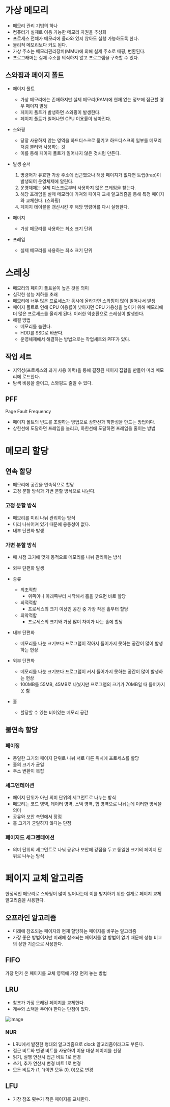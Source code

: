 # 가상 메모리

- 메모리 관리 기법의 하나
- 컴퓨터가 실제로 이용 가능한 메모리 자원을 추상화
- 프로세스 전체가 메모리에 올라와 있지 않아도 실행 가능하도록 한다.
- 물리적 메모리보다 커도 된다.
- 가상 주소는 메모리관리장치(MMU)에 의해 실제 주소로 매핑, 변환된다.
- 프로그래머는 실제 주소를 의식하지 않고 프로그램을 구축할 수 있다.

## 스와핑과 페이지 폴트

- 페이지 폴트
    - 가상 메모리에는 존재하지만 실제 메모리(RAM)에 현재 없는 정보에 접근할 경우 페이지 발생
    - 페이지 폴트가 발생하면 스와핑이 발생한다.
    - 페이지 폴트가 일어나면 CPU 이용률이 낮아진다.
- 스와핑
    - 당장 사용하지 않는 영역을 하드디스크로 옮기고 하드디스크의 일부를 메모리처럼 불러와 사용하는 것
    - 이를 통해 페이지 폴트가 일어나지 않은 것처럼 만든다.
- 발생 순서
    1. 명령어가 유효한 가상 주소에 접근했으나 해당 페이지가 없다면 트랩(trap)이 발생되어 운영체제에 알린다.
    2. 운영체제는 실제 디스크로부터 사용하지 않은 프레임을 찾는다.
    3. 해당 프레임을 실제 메모리에 가져와 페이지 교체 알고리즘을 통해 특정 페이지와 교체한다. (스와핑)
    4. 페이지 테이블을 갱신시킨 후 해당 명령어를 다시 실행한다.

- 페이지
    - 가상 메모리를 사용하는 최소 크기 단위
- 프레임
    - 실제 메모리를 사용하는 최소 크기 단위

# 스레싱

- 메모리의 페이지 폴트율이 높은 것을 의미
- 심각한 성능 저하를 초래
- 메모리에 너무 많은 프로세스가 동시에 올라가면 스와핑이 많이 일어나서 발생
- 페이지 폴트로 인해 CPU 이용률이 낮아지면 CPU 가용성을 높이기 위해 메모리에 더 많은 프로세스를 올리게 된다. 이러한 악순환으로 스레싱이 발생한다.
- 해결 방법
    - 메모리를 늘린다.
    - HDD를 SSD로 바꾼다.
    - 운영체제에서 해결하는 방법으로는 작업세트와 PFF가 있다.

## 작업 세트

- 지역성(프로세스의 과거 사용 이력)을 통해 결정된 페이지 집합을 만들어 미리 메모리에 로드한다.
- 탐색 비용을 줄이고, 스와핑도 줄일 수 있다.

## PFF

Page Fault Frequency

- 페이지 폴트의 빈도를 조절하는 방법으로 상한선과 하한성을 만드는 방법이다.
- 상한선에 도달하면 프레임을 늘리고, 하한선에 도달하면 프레임을 줄이는 방법

# 메모리 할당

## 연속 할당

- 메모리에 공간을 연속적으로 할당
- 고정 분할 방식과 가변 분할 방식으로 나뉜다.

### 고정 분할 방식

- 메모리를 미리 나눠 관리하는 방식
- 미리 나뉘어져 있기 때문에 융통성이 없다.
- 내부 단편화 발생

### 가변 분할 방식

- 매 시점 크기에 맞게 동적으로 메모리를 나눠 관리하는 방식
- 외부 단편화 발생
- 종류
    - 최초적합
        - 위쪽이나 아래쪽부터 시작해서 홀을 찾으면 바로 할당
    - 최적적합
        - 프로세스의 크기 이상인 공간 중 가장 작은 홀부터 할당
    - 최악적합
        - 프로세스의 크기와 가장 많이 차이가 나는 홀에 할당

- 내부 단편화
    - 메모리를 나눈 크기보다 프로그램이 작아서 들어가지 못하는 공간이 많이 발생하는 현상
- 외부 단편화
    - 메모리를 나눈 크기보다 프로그램이 커서 들어가지 못하는 공간이 많이 발생하는 현상
    - 100MB를 55MB, 45MB로 나눴지만 프로그램의 크기가 70MB일 때 들어가지 못 함
- 홀
    - 할당할 수 있는 비어있는 메모리 공간

## 불연속 할당

### 페이징

- 동일한 크기의 페이지 단위로 나눠 서로 다른 위치에 프로세스를 할당
- 홀의 크기가 균일
- 주소 변환이 복잡

### 세그멘테이션

- 페이지 단위가 아닌 의미 단위의 세그먼트로 나누는 방식
- 메모리는 코드 영역, 데이터 영역, 스택 영역, 힙 영역으로 나뉘는데 이러한 방식을 의미
- 공유와 보안 측면에서 장점
- 홀 크기가 균일하지 않다는 단점

### 페이지드 세그멘테이션

- 의미 단위의 세그먼트로 나눠 공유나 보안에 강점을 두고 동일한 크기의 페이지 단위로 나누는 방식

# 페이지 교체 알고리즘

한정적인 메모리로 스와핑이 많이 일어나는데 이를 방지하기 위한 설계로 페이지 교체 알고리즘을 사용한다.

## 오프라인 알고리즘

- 미래에 참조되는 페이지와 현재 할당하는 페이지를 바꾸는 알고리즘
- 가장 좋은 방법이지만 미래에 참조되는 페이지를 알 방법이 없기 때문에 성능 비교의 상한 기준으로 사용한다.

## FIFO

가장 먼저 온 페이지를 교체 영역에 가장 먼저 놓는 방법

## LRU

- 참조가 가장 오래된 페이지를 교체한다.
- 계수와 스택을 두어야 한다는 단점이 있다.

![image](https://github.com/user-attachments/assets/011130eb-7759-4849-86e2-62828c122f82)

### NUR

- LRU에서 발전한 형태의 알고리즘으로 clock 알고리즘이라고도 부른다.
- 접근 비트와 변경 비트를 사용하여 이용 대상 페이지를 선정
- 읽기, 실행 연산시 접근 비트 1로 변경
- 쓰기, 추가 연산시 변경 비트 1로 변경
- 모든 비트가 (1, 1)이면 모두 (0, 0)으로 변경

## LFU

- 가장 참조 횟수가 적은 페이지를 교체한다.
